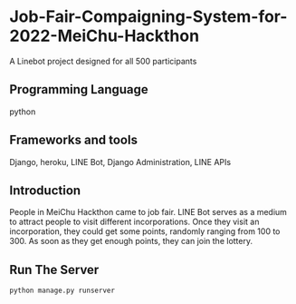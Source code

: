 # Job-Fair-Compaigning-System-for-2022-MeiChu-Hackthon 
A Linebot project designed for all 500 participants
## Programming Language
python
## Frameworks and tools
Django, heroku, LINE Bot, Django Administration, LINE APIs
## Introduction
People in MeiChu Hackthon came to job fair. LINE Bot serves as a medium to attract people to visit different incorporations.
Once they visit an incorporation, they could get some points, randomly ranging from 100 to 300.
As soon as they get enough points, they can join the lottery.  
## Run The Server
```
python manage.py runserver
```
